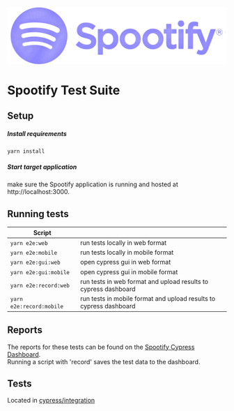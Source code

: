 ![alt text](Spootify_Logo.png "Logo")
# Spootify Test Suite

## Setup
##### Install requirements
```
yarn install
```
##### Start target application
make sure the Spootify application is running and hosted at http://localhost:3000.

## Running tests

| Script       |                        |
|--------------|------------------------------------------------|
| ```yarn e2e:web```         | run tests locally in web format |
| ```yarn e2e:mobile```         | run tests locally in mobile format |
| ```yarn e2e:gui:web```      | open cypress gui in web format |
| ```yarn e2e:gui:mobile```      | open cypress gui in mobile format |
| ```yarn e2e:record:web```   | run tests in web format and upload results to cypress dashboard |
| ```yarn e2e:record:mobile```   | run tests in mobile format and upload results to cypress dashboard |


## Reports
The reports for these tests can be found on the [Spootify Cypress Dashboard](https://dashboard.cypress.io/projects/hpu3z2/).  
Running a script with 'record' saves the test data to the dashboard.

## Tests

Located in [cypress/integration](https://github.com/mjcadz/spootify-test-suite/tree/main/cypress/integration)
